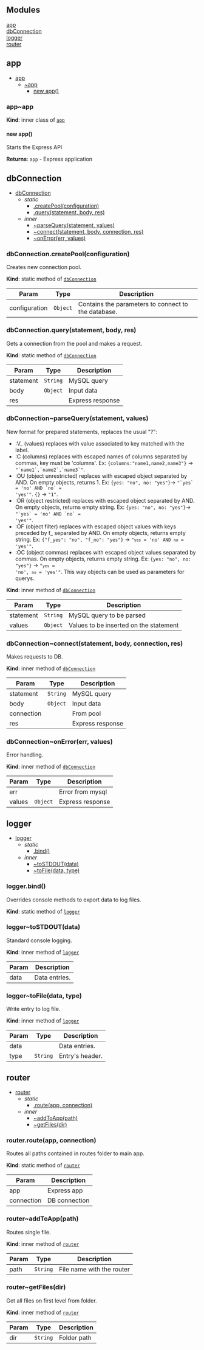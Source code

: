 ## Modules

<dl>
<dt><a href="#module_app">app</a></dt>
<dd></dd>
<dt><a href="#module_dbConnection">dbConnection</a></dt>
<dd></dd>
<dt><a href="#module_logger">logger</a></dt>
<dd></dd>
<dt><a href="#module_router">router</a></dt>
<dd></dd>
</dl>

<a name="module_app"></a>

## app

* [app](#module_app)
    * [~app](#module_app..app)
        * [new app()](#new_module_app..app_new)

<a name="module_app..app"></a>

### app~app
**Kind**: inner class of [<code>app</code>](#module_app)  
<a name="new_module_app..app_new"></a>

#### new app()
Starts the Express API

**Returns**: <code>app</code> - Express application  
<a name="module_dbConnection"></a>

## dbConnection

* [dbConnection](#module_dbConnection)
    * _static_
        * [.createPool(configuration)](#module_dbConnection.createPool)
        * [.query(statement, body, res)](#module_dbConnection.query)
    * _inner_
        * [~parseQuery(statement, values)](#module_dbConnection..parseQuery)
        * [~connect(statement, body, connection, res)](#module_dbConnection..connect)
        * [~onError(err, values)](#module_dbConnection..onError)

<a name="module_dbConnection.createPool"></a>

### dbConnection.createPool(configuration)
Creates new connection pool.

**Kind**: static method of [<code>dbConnection</code>](#module_dbConnection)  

| Param | Type | Description |
| --- | --- | --- |
| configuration | <code>Object</code> | Contains the parameters to connect to the database. |

<a name="module_dbConnection.query"></a>

### dbConnection.query(statement, body, res)
Gets a connection from the pool and makes a request.

**Kind**: static method of [<code>dbConnection</code>](#module_dbConnection)  

| Param | Type | Description |
| --- | --- | --- |
| statement | <code>String</code> | MySQL query |
| body | <code>Object</code> | Input data |
| res |  | Express response |

<a name="module_dbConnection..parseQuery"></a>

### dbConnection~parseQuery(statement, values)
New format for prepared statements, replaces the usual "?":
* :V_<label> (values) replaces with value associated to key matched with the label.
* :C (columns) replaces with escaped names of columns separated by commas, key must be 'columns'. Ex: `{columns:"name1,name2,name3"}` -> <code>"\`name1\`,\`name2\`,\`name3\`"</code>.
* :OU (object unrestricted) replaces with escaped object separated by AND. On empty objects, returns 1. Ex: `{yes: "no", no: "yes"}`-> <code>"\`yes\` = 'no' AND \`no\` = 'yes'"</code>. `{}` -> `"1"`.
* :OR (object restricted) replaces with escaped object separated by AND. On empty objects, returns empty string. Ex: `{yes: "no", no: "yes"}`-> <code>"\`yes\` = 'no' AND \`no\` = 'yes'"</code>.
* :OF (object filter) replaces with escaped object values with keys preceded by f_ separated by AND. On empty objects, returns empty string. Ex: `{"f_yes": "no", "f_no": "yes"}` -> <code>"`yes` = 'no' AND `no` = 'yes'"</code>.
* :OC (object commas) replaces with escaped object values separated by commas. On empty objects, returns empty string. Ex: `{yes: "no", no: "yes"}` -> <code>"`yes` = 'no', `no` = 'yes'"</code>.
This way objects can be used as parameters for querys.

**Kind**: inner method of [<code>dbConnection</code>](#module_dbConnection)  

| Param | Type | Description |
| --- | --- | --- |
| statement | <code>String</code> | MySQL query to be parsed |
| values | <code>Object</code> | Values to be inserted on the statement |

<a name="module_dbConnection..connect"></a>

### dbConnection~connect(statement, body, connection, res)
Makes requests to DB.

**Kind**: inner method of [<code>dbConnection</code>](#module_dbConnection)  

| Param | Type | Description |
| --- | --- | --- |
| statement | <code>String</code> | MySQL query |
| body | <code>Object</code> | Input data |
| connection |  | From pool |
| res |  | Express response |

<a name="module_dbConnection..onError"></a>

### dbConnection~onError(err, values)
Error handling.

**Kind**: inner method of [<code>dbConnection</code>](#module_dbConnection)  

| Param | Type | Description |
| --- | --- | --- |
| err |  | Error from mysql |
| values | <code>Object</code> | Express response |

<a name="module_logger"></a>

## logger

* [logger](#module_logger)
    * _static_
        * [.bind()](#module_logger.bind)
    * _inner_
        * [~toSTDOUT(data)](#module_logger..toSTDOUT)
        * [~toFile(data, type)](#module_logger..toFile)

<a name="module_logger.bind"></a>

### logger.bind()
Overrides console methods to export data to log files.

**Kind**: static method of [<code>logger</code>](#module_logger)  
<a name="module_logger..toSTDOUT"></a>

### logger~toSTDOUT(data)
Standard console logging.

**Kind**: inner method of [<code>logger</code>](#module_logger)  

| Param | Description |
| --- | --- |
| data | Data entries. |

<a name="module_logger..toFile"></a>

### logger~toFile(data, type)
Write entry to log file.

**Kind**: inner method of [<code>logger</code>](#module_logger)  

| Param | Type | Description |
| --- | --- | --- |
| data |  | Data entries. |
| type | <code>String</code> | Entry's header. |

<a name="module_router"></a>

## router

* [router](#module_router)
    * _static_
        * [.route(app, connection)](#module_router.route)
    * _inner_
        * [~addToApp(path)](#module_router..addToApp)
        * [~getFiles(dir)](#module_router..getFiles)

<a name="module_router.route"></a>

### router.route(app, connection)
Routes all paths contained in routes folder to main app.

**Kind**: static method of [<code>router</code>](#module_router)  

| Param | Description |
| --- | --- |
| app | Express app |
| connection | DB connection |

<a name="module_router..addToApp"></a>

### router~addToApp(path)
Routes single file.

**Kind**: inner method of [<code>router</code>](#module_router)  

| Param | Type | Description |
| --- | --- | --- |
| path | <code>String</code> | File name with the router |

<a name="module_router..getFiles"></a>

### router~getFiles(dir)
Get all files on first level from folder.

**Kind**: inner method of [<code>router</code>](#module_router)  

| Param | Type | Description |
| --- | --- | --- |
| dir | <code>String</code> | Folder path |

